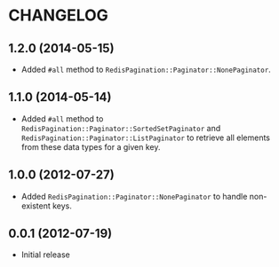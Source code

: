 # CHANGELOG

## 1.2.0 (2014-05-15)

* Added `#all` method to `RedisPagination::Paginator::NonePaginator`.

## 1.1.0 (2014-05-14)

* Added `#all` method to `RedisPagination::Paginator::SortedSetPaginator` and
  `RedisPagination::Paginator::ListPaginator` to retrieve all elements
  from these data types for a given key.

## 1.0.0 (2012-07-27)

* Added `RedisPagination::Paginator::NonePaginator` to handle non-existent keys.

## 0.0.1 (2012-07-19)

* Initial release